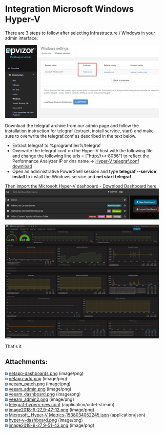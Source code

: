 # Integration Microsoft Windows Hyper-V

There are 3 steps to follow after selecting Infrastructure / Windows in
your admin interface:

<div class="intercom-container">

![](attachments/805666817/805797892.png?height=250)

</div>

  
Download the telegraf archive from our admin page and follow the
installation instruction for telegraf (extract, install service, start)
and make sure to overwrite the telegraf.conf as described in the text
below. 

  - Extract telegraf to %programfiles%/telegraf
  - Overwrite the telegraf.conf on the Hyper-V host with the following
    file and change the following line urls = \["http://\<\>:8086"\] to
    reflect the Performance Analyzer IP or dns name → [Hyper-V
    telegraf.conf download](attachments/805666817/805830657.conf)
  - Open an administrative PowerShell session and type **telegraf
    --service install** to install the Windows service and **net start
    telegraf**

Then import the Microsoft Hyper-V dashboard - [Download Dashboard
here](attachments/805666817/805732358.json)   
![](attachments/805666817/805863429.png?height=250)

<div class="intercom-container">

![](attachments/805666817/805699587.png)

</div>

  
That's it

<div class="pageSectionHeader">

## Attachments:

</div>

<div class="greybox" data-align="left">

![](images/icons/bullet_blue.gif)
[netapp-dashboards.png](attachments/805666817/805666820.png)
(image/png)  
![](images/icons/bullet_blue.gif)
[netapp-add.png](attachments/805666817/805666823.png) (image/png)  
![](images/icons/bullet_blue.gif)
[veeam\_patch.png](attachments/805666817/805666826.png) (image/png)  
![](images/icons/bullet_blue.gif)
[veeam\_admin.png](attachments/805666817/805666829.png) (image/png)  
![](images/icons/bullet_blue.gif)
[veeam\_dashboard.png](attachments/805666817/805666832.png)
(image/png)  
![](images/icons/bullet_blue.gif)
[veeam\_admin2.png](attachments/805666817/805666835.png) (image/png)  
![](images/icons/bullet_blue.gif)
[telegraf-hyperv-new.conf](attachments/805666817/805830657.conf)
(application/octet-stream)  
![](images/icons/bullet_blue.gif)
[image2018-9-27\_9-47-12.png](attachments/805666817/805863429.png)
(image/png)  
![](images/icons/bullet_blue.gif) [Microsoft\_ Hyper-V
Metrics-1538034052245.json](attachments/805666817/805732358.json)
(application/json)  
![](images/icons/bullet_blue.gif)
[hyper-v-dashboard.png](attachments/805666817/805699587.png)
(image/png)  
![](images/icons/bullet_blue.gif)
[image2018-9-27\_9-51-43.png](attachments/805666817/805797892.png)
(image/png)  

</div>
